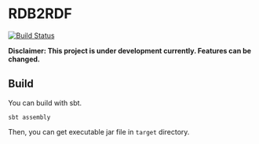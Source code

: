 # RDB2RDF

[![Build Status](https://travis-ci.org/chiwanpark/rdb2rdf.svg?branch=master)](https://travis-ci.org/chiwanpark/rdb2rdf)

**Disclaimer: This project is under development currently. Features can be changed.**

## Build

You can build with sbt.

```
sbt assembly
```

Then, you can get executable jar file in `target` directory.
